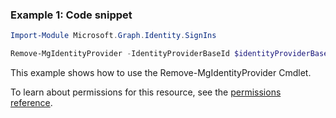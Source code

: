 ### Example 1: Code snippet

```powershellImport-Module Microsoft.Graph.Identity.SignIns

Remove-MgIdentityProvider -IdentityProviderBaseId $identityProviderBaseId
```
This example shows how to use the Remove-MgIdentityProvider Cmdlet.
To learn about permissions for this resource, see the [permissions reference](/graph/permissions-reference).


